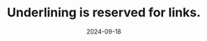 ---
N: '134'
Rubrique: Liens
title: Underlining is reserved for links.
abstract: 
categories: ["Links"]
agrege: O4134-E042
opquast: '4 134'
indiceebook: '42'
description: "Rule n° 042"
before: "041"
weight: "042"
after: "043"
actif: '1'
layout: rules
date: 2024-09-18
tags: ["", ""]
objectif: ["", ""]
Meo: [""]
Controle: [""
]
Source: ["Opquast"]
Referentiel: [""]
Steps: ["", ""]
---